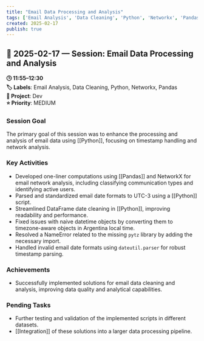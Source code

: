 ```yaml
---
title: "Email Data Processing and Analysis"
tags: ['Email Analysis', 'Data Cleaning', 'Python', 'Networkx', 'Pandas']
created: 2025-02-17
publish: true
---
```


## 📅 2025-02-17 — Session: Email Data Processing and Analysis

**🕒 11:55–12:30**  
**🏷️ Labels**: Email Analysis, Data Cleaning, Python, Networkx, Pandas  
**📂 Project**: Dev  
**⭐ Priority**: MEDIUM  


### Session Goal
The primary goal of this session was to enhance the processing and analysis of email data using [[Python]], focusing on timestamp handling and network analysis.

### Key Activities
- Developed one-liner computations using [[Pandas]] and NetworkX for email network analysis, including classifying communication types and identifying active users.
- Parsed and standardized email date formats to UTC-3 using a [[Python]] script.
- Streamlined DataFrame date cleaning in [[Python]], improving readability and performance.
- Fixed issues with naive datetime objects by converting them to timezone-aware objects in Argentina local time.
- Resolved a NameError related to the missing `pytz` library by adding the necessary import.
- Handled invalid email date formats using `dateutil.parser` for robust timestamp parsing.

### Achievements
- Successfully implemented solutions for email data cleaning and analysis, improving data quality and analytical capabilities.

### Pending Tasks
- Further testing and validation of the implemented scripts in different datasets.
- [[Integration]] of these solutions into a larger data processing pipeline.
